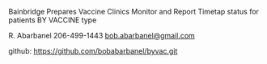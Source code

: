 Bainbridge Prepares Vaccine Clinics
Monitor and Report Timetap status for patients BY VACCINE type

R. Abarbanel
206-499-1443
bob.abarbanel@gmail.com

github: https://github.com/bobabarbanel/byvac.git
